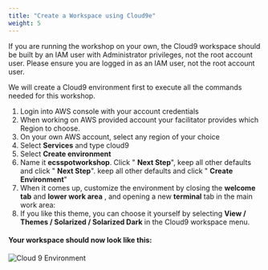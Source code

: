```yaml
---
title: "Create a Workspace using Cloud9e"
weight: 5
---
```



If you are running the workshop on your own, the Cloud9 workspace should be built by an IAM user with Administrator privileges, not the root account user. Please ensure you are logged in as an IAM user, not the root account user.

We will create a Cloud9 environment first to execute all the commands needed for this workshop.

1. Login into AWS console with your account credentials
1. When working on AWS provided account your facilitator provides which Region to choose.
1. On your own AWS account, select any region of your choice
1. Select **Services** and type cloud9
1. Select **Create environment**
1. Name it **ecsspotworkshop**. Click " **Next Step**", keep all other defaults and click " **Next Step**".  keep all other defaults and click " **Create Environment**"
1. When it comes up, customize the environment by closing the **welcome tab** and **lower work area** , and opening a new **terminal** tab in the main work area:
1. If you like this theme, you can choose it yourself by selecting **View / Themes / Solarized / Solarized Dark** in the Cloud9 workspace menu.


#### Your workspace should now look like this:
![Cloud 9 Environment](/images/ecs-spot-capacity-providers/cloud9_4.png)
